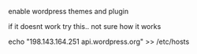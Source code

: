 enable wordpress themes and plugin 

if it doesnt work try this.. 
not sure how it works 

echo "198.143.164.251 api.wordpress.org" >> /etc/hosts


